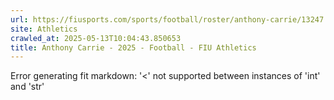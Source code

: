 ```yaml
---
url: https://fiusports.com/sports/football/roster/anthony-carrie/13247
site: Athletics
crawled_at: 2025-05-13T10:04:43.850653
title: Anthony Carrie - 2025 - Football - FIU Athletics
---
```


Error generating fit markdown: '<' not supported between instances of 'int' and 'str'